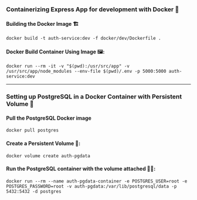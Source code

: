 ### Containerizing Express App for development with Docker 🐳

#### Building the Docker Image 🏗️

```
docker build -t auth-service:dev -f docker/dev/Dockerfile .
```

#### Docker Build Container Using Image 🖼️:

```
docker run --rm -it -v "$(pwd):/usr/src/app" -v /usr/src/app/node_modules --env-file $(pwd)/.env -p 5000:5000 auth-service:dev
```

---

### Setting up PostgreSQL in a Docker Container with Persistent Volume 🐳

#### Pull the PostgreSQL Docker image

```
docker pull postgres
```

#### Create a Persistent Volume 💾:

```
docker volume create auth-pgdata
```

#### Run the PostgreSQL container with the volume attached 🏃‍♂️:

```
docker run --rm --name auth-pgdata-container -e POSTGRES_USER=root -e POSTGRES_PASSWORD=root -v auth-pgdata:/var/lib/postgresql/data -p 5432:5432 -d postgres

```
